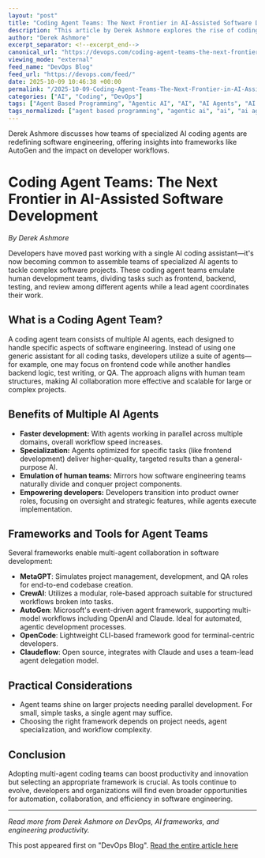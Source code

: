 ```yaml
---
layout: "post"
title: "Coding Agent Teams: The Next Frontier in AI-Assisted Software Development"
description: "This article by Derek Ashmore explores the rise of coding agent teams—multiple AI agents collaborating to automate software development beyond the capabilities of individual assistants like Copilot. It explains agent team benefits, practical frameworks, leading tools like Microsoft's AutoGen, and how developers are leveraging specialized AI agents to boost productivity, speed, and scalability in engineering workflows."
author: "Derek Ashmore"
excerpt_separator: <!--excerpt_end-->
canonical_url: "https://devops.com/coding-agent-teams-the-next-frontier-in-ai-assisted-software-development/"
viewing_mode: "external"
feed_name: "DevOps Blog"
feed_url: "https://devops.com/feed/"
date: 2025-10-09 10:46:38 +00:00
permalink: "/2025-10-09-Coding-Agent-Teams-The-Next-Frontier-in-AI-Assisted-Software-Development.html"
categories: ["AI", "Coding", "DevOps"]
tags: ["Agent Based Programming", "Agentic AI", "AI", "AI Agents", "AI Assisted Software Development", "AI Code Generation", "AI Coding Agents", "AI Coding Assistants", "AI Developer Tools", "AI Development Frameworks", "AI Development Tools", "AI DevOps", "AI in Software Engineering", "AI Pair Programming", "AI Programming Teams", "AutoGen", "Autonomous Coding Agents", "Business Of DevOps", "Claudeflow", "Coding", "Coding Agent Frameworks", "Coding Automation", "Collaborative AI Agents", "Contributed Content", "CrewAI", "Developer Productivity", "DevOps", "Doin' DevOps", "Generative AI For Developers", "Intelligent Coding Assistants", "MetaGPT", "Multi Agent AI Teams", "Multi Agent Frameworks", "Multi Agent Orchestration", "OpenCode", "Posts", "Social Facebook", "Social LinkedIn", "Social X", "Software Development", "Software Development Automation"]
tags_normalized: ["agent based programming", "agentic ai", "ai", "ai agents", "ai assisted software development", "ai code generation", "ai coding agents", "ai coding assistants", "ai developer tools", "ai development frameworks", "ai development tools", "ai devops", "ai in software engineering", "ai pair programming", "ai programming teams", "autogen", "autonomous coding agents", "business of devops", "claudeflow", "coding", "coding agent frameworks", "coding automation", "collaborative ai agents", "contributed content", "crewai", "developer productivity", "devops", "doin devops", "generative ai for developers", "intelligent coding assistants", "metagpt", "multi agent ai teams", "multi agent frameworks", "multi agent orchestration", "opencode", "posts", "social facebook", "social linkedin", "social x", "software development", "software development automation"]
---
```


Derek Ashmore discusses how teams of specialized AI coding agents are redefining software engineering, offering insights into frameworks like AutoGen and the impact on developer workflows.<!--excerpt_end-->

# Coding Agent Teams: The Next Frontier in AI-Assisted Software Development

*By Derek Ashmore*

Developers have moved past working with a single AI coding assistant—it's now becoming common to assemble teams of specialized AI agents to tackle complex software projects. These coding agent teams emulate human development teams, dividing tasks such as frontend, backend, testing, and review among different agents while a lead agent coordinates their work.

## What is a Coding Agent Team?

A coding agent team consists of multiple AI agents, each designed to handle specific aspects of software engineering. Instead of using one generic assistant for all coding tasks, developers utilize a suite of agents—for example, one may focus on frontend code while another handles backend logic, test writing, or QA. The approach aligns with human team structures, making AI collaboration more effective and scalable for large or complex projects.

## Benefits of Multiple AI Agents

- **Faster development:** With agents working in parallel across multiple domains, overall workflow speed increases.
- **Specialization:** Agents optimized for specific tasks (like frontend development) deliver higher-quality, targeted results than a general-purpose AI.
- **Emulation of human teams:** Mirrors how software engineering teams naturally divide and conquer project components.
- **Empowering developers:** Developers transition into product owner roles, focusing on oversight and strategic features, while agents execute implementation.

## Frameworks and Tools for Agent Teams

Several frameworks enable multi-agent collaboration in software development:

- **MetaGPT**: Simulates project management, development, and QA roles for end-to-end codebase creation.
- **CrewAI**: Utilizes a modular, role-based approach suitable for structured workflows broken into tasks.
- **AutoGen**: Microsoft's event-driven agent framework, supporting multi-model workflows including OpenAI and Claude. Ideal for automated, agentic development processes.
- **OpenCode**: Lightweight CLI-based framework good for terminal-centric developers.
- **Claudeflow**: Open source, integrates with Claude and uses a team-lead agent delegation model.

## Practical Considerations

- Agent teams shine on larger projects needing parallel development. For small, simple tasks, a single agent may suffice.
- Choosing the right framework depends on project needs, agent specialization, and workflow complexity.

## Conclusion

Adopting multi-agent coding teams can boost productivity and innovation but selecting an appropriate framework is crucial. As tools continue to evolve, developers and organizations will find even broader opportunities for automation, collaboration, and efficiency in software engineering.

---
*Read more from Derek Ashmore on DevOps, AI frameworks, and engineering productivity.*

This post appeared first on "DevOps Blog". [Read the entire article here](https://devops.com/coding-agent-teams-the-next-frontier-in-ai-assisted-software-development/)
